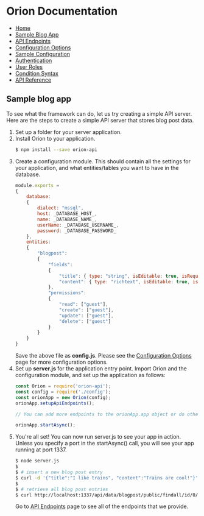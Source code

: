 # Orion Documentation

- [Home](../)
- [Sample Blog App](sample-blog-app)
- [API Endpoints](api-endpoints)
- [Configuration Options](configuration-options)
- [Sample Configuration](sample-configuration)
- [Authentication](authentication)
- [User Roles](user-roles)
- [Condition Syntax](condition-syntax)
- [API Reference](api-reference)

## Sample blog app

To see what the framework can do, let us try creating a simple API server. Here are the steps to create a simple API server that stores blog post data.

1. Set up a folder for your server application.
2. Install Orion to your application.
    ```bash
    $ npm install --save orion-api
    ```
3. Create a configuration module. This should contain all the settings for your application, and what entities/tables you want to have in the database.
    ```js
    module.exports =
    {
        database:
        {
            dialect: "mssql",
            host: _DATABASE_HOST_,
            name: _DATABASE_NAME_,
            userName: _DATABASE_USERNAME_,
            password: _DATABASE_PASSWORD_
        },
        entities:
        {
            "blogpost":
            {
                "fields":
                {
                    "title": { type: "string", isEditable: true, isRequired: true, foreignKey: null },
                    "content": { type: "richtext", isEditable: true, isRequired: true, foreignKey: null }
                },
                "permissions":
                {
                    "read": ["guest"],
                    "create": ["guest"],
                    "update": ["guest"],
                    "delete": ["guest"]
                }
            }
        }
    }
    ```
    Save the above file as **config.js**. Please see the [Configuration Options](configuration-options) page for more configuration options.
4. Set up **server.js** for the application entry point. Import Orion and the configuration module, and set up the application as follows:
    ```js
    const Orion = require('orion-api');
    const config = require('./config');
    const orionApp = new Orion(config);
    orionApp.setupApiEndpoints();
    
    // You can add more endpoints to the orionApp.app object or do other things here
    
    orionApp.startAsync();
    ```
5. You're all set! You can now run server.js to see your app in action. Unless you specify a port in the startAsync() call, you will see your app running at port 1337.
    ```bash
    $ node server.js
    $
    $ # insert a new blog post entry
    $ curl -d '{"title":"I like trains", "content":"Trains are cool!"}' -H "Content-Type: application/json" -X POST http://localhost:1337/api/data/blogpost
    $
    $ # retrieve all blog post entries
    $ curl http://localhost:1337/api/data/blogpost/public/findall/id/0/100
    ```
    Go to [API Endpoints](api-endpoints) page to see all of the endpoints that we provide.